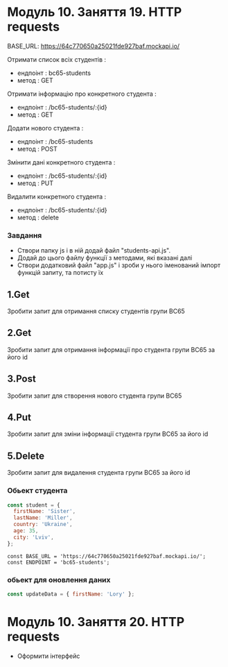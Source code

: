 # Модуль 10. Заняття 19. HTTP requests

BASE_URL: https://64c770650a25021fde927baf.mockapi.io/

Отримати список всіх студентів :

- ендпоінт : bc65-students
- метод : GET

Отримати інформацію про конкретного студента :

- ендпоінт : /bc65-students/:{id}
- метод : GET

Додати нового студента :

- ендпоінт : /bc65-students
- метод : POST

Змінити дані конкретного студента :

- ендпоінт : /bc65-students/:{id}
- метод : PUT

Видалити конкретного студента :

- ендпоінт : /bc65-students/:{id}
- метод : delete

### Завдання

- Створи папку js і в ній додай файл "students-api.js".
- Додай до цього файлу функції з методами, які вказані далі
- Створи додатковий файл "app.js" і зроби у нього іменований імпорт функцій запиту, та потисту їх

## 1.Get

Зробити запит для отримання списку студентів групи BC65

## 2.Get

Зробити запит для отримання інформації про студента групи BC65 за його id

## 3.Post

Зробити запит для створення нового студента групи BC65

## 4.Put

Зробити запит для зміни інформації студента групи BC65 за його id

## 5.Delete

Зробити запит для видалення студента групи BC65 за його id

### Обьект студента

```js
const student = {
  firstName: 'Sister',
  lastName: 'Miller',
  country: 'Ukraine',
  age: 35,
  city: 'Lviv',
};
```

```api
const BASE_URL = 'https://64c770650a25021fde927baf.mockapi.io/';
const ENDPOINT = 'bc65-students';
```

### обьект для оновлення даних

```js
const updateData = { firstName: 'Lory' };
```

# Модуль 10. Заняття 20. HTTP requests

- Оформити інтерфейс
